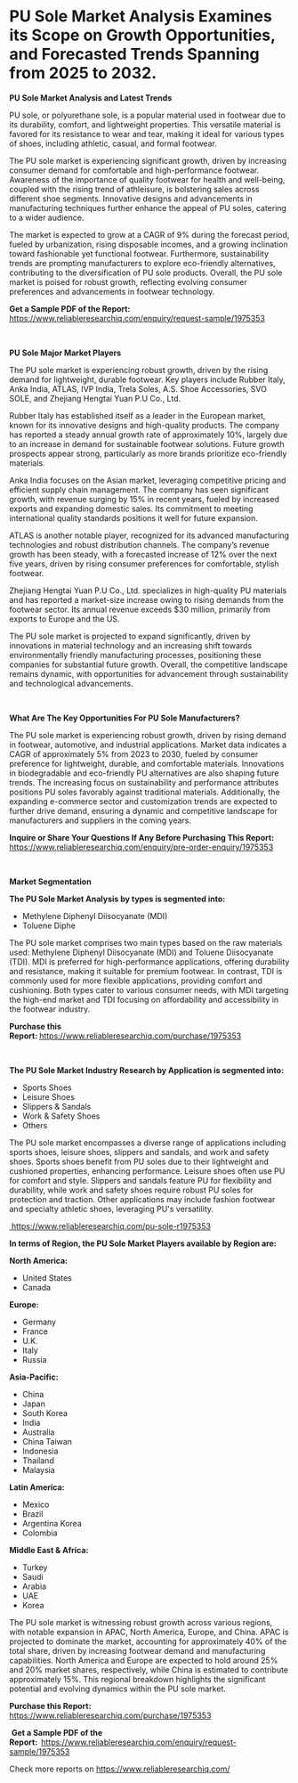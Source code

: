 <p><h1>PU Sole Market Analysis Examines its Scope on Growth Opportunities, and Forecasted Trends Spanning from 2025 to 2032.</h1></p><p><strong>PU Sole Market Analysis and Latest Trends</strong></p>
<p><p>PU sole, or polyurethane sole, is a popular material used in footwear due to its durability, comfort, and lightweight properties. This versatile material is favored for its resistance to wear and tear, making it ideal for various types of shoes, including athletic, casual, and formal footwear.</p><p>The PU sole market is experiencing significant growth, driven by increasing consumer demand for comfortable and high-performance footwear. Awareness of the importance of quality footwear for health and well-being, coupled with the rising trend of athleisure, is bolstering sales across different shoe segments. Innovative designs and advancements in manufacturing techniques further enhance the appeal of PU soles, catering to a wider audience.</p><p>The market is expected to grow at a CAGR of 9% during the forecast period, fueled by urbanization, rising disposable incomes, and a growing inclination toward fashionable yet functional footwear. Furthermore, sustainability trends are prompting manufacturers to explore eco-friendly alternatives, contributing to the diversification of PU sole products. Overall, the PU sole market is poised for robust growth, reflecting evolving consumer preferences and advancements in footwear technology.</p></p>
<p><strong>Get a Sample PDF of the Report:&nbsp;</strong> <a href="https://www.reliableresearchiq.com/enquiry/request-sample/1975353?utm_campaign=2301&utm_medium=2&utm_source=Github&utm_content=ia&utm_term=05042025&utm_id=pu-sole">https://www.reliableresearchiq.com/enquiry/request-sample/1975353</a></p>
<p>&nbsp;</p>
<p><strong>PU Sole Major Market Players</strong></p>
<p><p>The PU sole market is experiencing robust growth, driven by the rising demand for lightweight, durable footwear. Key players include Rubber Italy, Anka India, ATLAS, IVP India, Trela Soles, A.S. Shoe Accessories, SVO SOLE, and Zhejiang Hengtai Yuan P.U Co., Ltd. </p><p>Rubber Italy has established itself as a leader in the European market, known for its innovative designs and high-quality products. The company has reported a steady annual growth rate of approximately 10%, largely due to an increase in demand for sustainable footwear solutions. Future growth prospects appear strong, particularly as more brands prioritize eco-friendly materials.</p><p>Anka India focuses on the Asian market, leveraging competitive pricing and efficient supply chain management. The company has seen significant growth, with revenue surging by 15% in recent years, fueled by increased exports and expanding domestic sales. Its commitment to meeting international quality standards positions it well for future expansion. </p><p>ATLAS is another notable player, recognized for its advanced manufacturing technologies and robust distribution channels. The company’s revenue growth has been steady, with a forecasted increase of 12% over the next five years, driven by rising consumer preferences for comfortable, stylish footwear.</p><p>Zhejiang Hengtai Yuan P.U Co., Ltd. specializes in high-quality PU materials and has reported a market-size increase owing to rising demands from the footwear sector. Its annual revenue exceeds $30 million, primarily from exports to Europe and the US.</p><p>The PU sole market is projected to expand significantly, driven by innovations in material technology and an increasing shift towards environmentally friendly manufacturing processes, positioning these companies for substantial future growth. Overall, the competitive landscape remains dynamic, with opportunities for advancement through sustainability and technological advancements.</p></p>
<p>&nbsp;</p>
<p><strong>What Are The Key Opportunities For PU Sole Manufacturers?</strong></p>
<p><p>The PU sole market is experiencing robust growth, driven by rising demand in footwear, automotive, and industrial applications. Market data indicates a CAGR of approximately 5% from 2023 to 2030, fueled by consumer preference for lightweight, durable, and comfortable materials. Innovations in biodegradable and eco-friendly PU alternatives are also shaping future trends. The increasing focus on sustainability and performance attributes positions PU soles favorably against traditional materials. Additionally, the expanding e-commerce sector and customization trends are expected to further drive demand, ensuring a dynamic and competitive landscape for manufacturers and suppliers in the coming years.</p></p>
<p><strong>Inquire or Share Your Questions If Any Before Purchasing This Report:</strong> <a href="https://www.reliableresearchiq.com/enquiry/pre-order-enquiry/1975353?utm_campaign=2301&utm_medium=2&utm_source=Github&utm_content=ia&utm_term=05042025&utm_id=pu-sole">https://www.reliableresearchiq.com/enquiry/pre-order-enquiry/1975353</a></p>
<p>&nbsp;</p>
<p><strong>Market Segmentation</strong></p>
<p><strong>The PU Sole Market Analysis by types is segmented into:</strong></p>
<p><ul><li>Methylene Diphenyl Diisocyanate (MDI)</li><li>Toluene Diphe</li></ul></p>
<p><p>The PU sole market comprises two main types based on the raw materials used: Methylene Diphenyl Diisocyanate (MDI) and Toluene Diisocyanate (TDI). MDI is preferred for high-performance applications, offering durability and resistance, making it suitable for premium footwear. In contrast, TDI is commonly used for more flexible applications, providing comfort and cushioning. Both types cater to various consumer needs, with MDI targeting the high-end market and TDI focusing on affordability and accessibility in the footwear industry.</p></p>
<p><strong>Purchase this Report:&nbsp;</strong><a href="https://www.reliableresearchiq.com/purchase/1975353?utm_campaign=2301&utm_medium=2&utm_source=Github&utm_content=ia&utm_term=05042025&utm_id=pu-sole">https://www.reliableresearchiq.com/purchase/1975353</a></p>
<p>&nbsp;</p>
<p><strong>The PU Sole Market Industry Research by Application is segmented into:</strong></p>
<p><ul><li>Sports Shoes</li><li>Leisure Shoes</li><li>Slippers & Sandals</li><li>Work & Safety Shoes</li><li>Others</li></ul></p>
<p><p>The PU sole market encompasses a diverse range of applications including sports shoes, leisure shoes, slippers and sandals, and work and safety shoes. Sports shoes benefit from PU soles due to their lightweight and cushioned properties, enhancing performance. Leisure shoes often use PU for comfort and style. Slippers and sandals feature PU for flexibility and durability, while work and safety shoes require robust PU soles for protection and traction. Other applications may include fashion footwear and specialty athletic shoes, leveraging PU's versatility.</p></p>
<p><a href="https://www.reliableresearchiq.com/pu-sole-r1975353?utm_campaign=2301&utm_medium=2&utm_source=Github&utm_content=ia&utm_term=05042025&utm_id=pu-sole">&nbsp;https://www.reliableresearchiq.com/pu-sole-r1975353</a></p>
<p><strong>In terms of Region, the PU Sole Market Players available by Region are:</strong></p>
<p>
    <p> <strong> North America: </strong>
        <ul>
            <li>United States</li>
            <li>Canada</li>
        </ul>
        </p> 
    <p> <strong> Europe: </strong>
        <ul>
            <li>Germany</li>
            <li>France</li>
            <li>U.K.</li>
            <li>Italy</li>
            <li>Russia</li>
        </ul>
        </p> 
    <p> <strong> Asia-Pacific: </strong>
        <ul>
            <li>China</li>
            <li>Japan</li>
            <li>South Korea</li>
            <li>India</li>
            <li>Australia</li>
            <li>China Taiwan</li>
            <li>Indonesia</li>
            <li>Thailand</li>
            <li>Malaysia</li>
        </ul>
        </p> 
    <p> <strong> Latin America: </strong>
        <ul>
            <li>Mexico</li>
            <li>Brazil</li>
            <li>Argentina Korea</li>
            <li>Colombia</li>
        </ul>
        </p> 
    <p> <strong> Middle East & Africa: </strong>
        <ul>
            <li>Turkey</li>
            <li>Saudi</li>
            <li>Arabia</li>
            <li>UAE</li>
            <li>Korea</li>
        </ul>
    </p>
    </p>
<p><p>The PU sole market is witnessing robust growth across various regions, with notable expansion in APAC, North America, Europe, and China. APAC is projected to dominate the market, accounting for approximately 40% of the total share, driven by increasing footwear demand and manufacturing capabilities. North America and Europe are expected to hold around 25% and 20% market shares, respectively, while China is estimated to contribute approximately 15%. This regional breakdown highlights the significant potential and evolving dynamics within the PU sole market.</p></p>
<p><strong>Purchase this Report: </strong><a href="https://www.reliableresearchiq.com/purchase/1975353?utm_campaign=2301&utm_medium=2&utm_source=Github&utm_content=ia&utm_term=05042025&utm_id=pu-sole">https://www.reliableresearchiq.com/purchase/1975353</a></p>
<p>&nbsp;<strong>Get a Sample PDF of the Report:&nbsp;&nbsp;</strong><a href="https://www.reliableresearchiq.com/enquiry/request-sample/1975353?utm_campaign=2301&utm_medium=2&utm_source=Github&utm_content=ia&utm_term=05042025&utm_id=pu-sole">https://www.reliableresearchiq.com/enquiry/request-sample/1975353</a></p>
<p><strong></strong></p>
<p>Check more reports on <a href="https://www.reliableresearchiq.com/?utm_campaign=2301&utm_medium=2&utm_source=Github&utm_content=ia&utm_term=05042025&utm_id=pu-sole">https://www.reliableresearchiq.com/</a></p>